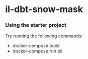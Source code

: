 # il-dbt-snow-mask
 
### Using the starter project

Try running the following commands:
- docker-compose build
- docker-compose run pii
